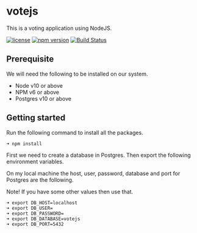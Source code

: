 # votejs
This is a voting application using NodeJS.

[![license](https://img.shields.io/badge/license-MIT-blue.svg)](https://github.com/yusufshakeel/votejs)
[![npm version](https://img.shields.io/badge/npm-0.1.0-blue.svg)](https://www.npmjs.com/package/votejs)
[![Build Status](https://travis-ci.com/yusufshakeel/votejs.svg?branch=master)](https://travis-ci.com/yusufshakeel/votejs)

## Prerequisite

We will need the following to be installed on our system.

- Node v10 or above
- NPM v6 or above
- Postgres v10 or above

## Getting started

Run the following command to install all the packages.

```
➜ npm install
```

First we need to create a database in Postgres. Then export the following environment variables.

On my local machine the host, user, password, database and port for Postgres are the following.

Note! If you have some other values then use that.
 
```
➜ export DB_HOST=localhost
➜ export DB_USER=
➜ export DB_PASSWORD=
➜ export DB_DATABASE=votejs
➜ export DB_PORT=5432
```


